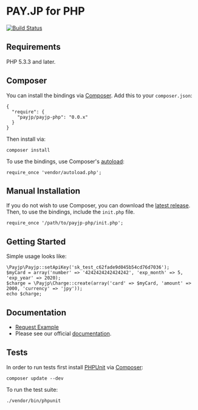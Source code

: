 # PAY.JP for PHP

[![Build Status](https://travis-ci.org/payjp/payjp-php.svg?branch=master)](https://travis-ci.org/payjp/payjp-php)

## Requirements

PHP 5.3.3 and later.

## Composer

You can install the bindings via [Composer](http://getcomposer.org/). Add this to your `composer.json`:

    {
      "require": {
        "payjp/payjp-php": "0.0.x"
      }
    }

Then install via:

    composer install

To use the bindings, use Composer's [autoload](https://getcomposer.org/doc/00-intro.md#autoloading):

    require_once 'vendor/autoload.php';

## Manual Installation

If you do not wish to use Composer, you can download the [latest release](https://github.com/payjp/payjp-php/releases). Then, to use the bindings, include the `init.php` file.

    require_once '/path/to/payjp-php/init.php';

## Getting Started

Simple usage looks like:

    \Payjp\Payjp::setApiKey('sk_test_c62fade9d045b54cd76d7036');
    $myCard = array('number' => '4242424242424242', 'exp_month' => 5, 'exp_year' => 2020);
    $charge = \Payjp\Charge::create(array('card' => $myCard, 'amount' => 2000, 'currency' => 'jpy'));
    echo $charge;

## Documentation

- [Request Example](https://github.com/payjp/payjp-php/blob/master/RequestExample.md)
- Please see our official [documentation](https://pay.jp/docs/started).

## Tests

In order to run tests first install [PHPUnit](http://packagist.org/packages/phpunit/phpunit) via [Composer](http://getcomposer.org/):

    composer update --dev

To run the test suite:

    ./vendor/bin/phpunit
